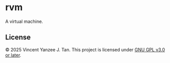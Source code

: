 # rvm

A virtual machine.

## License

&copy; 2025 Vincent Yanzee J. Tan. This project is licensed under
[GNU GPL v3.0 or later](./COPYING).
